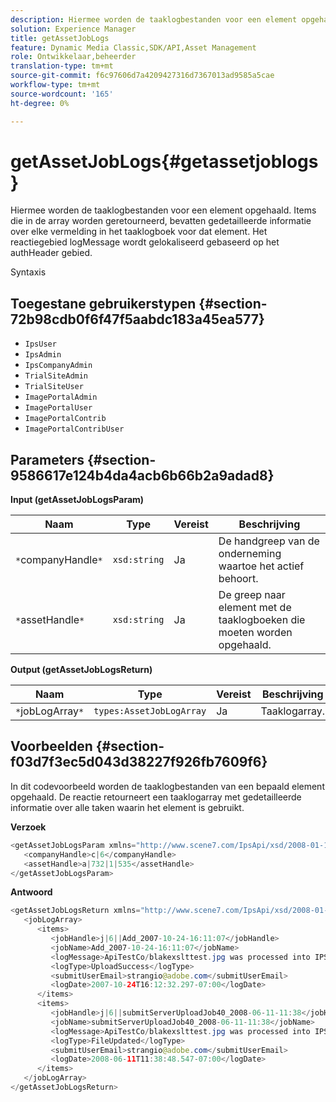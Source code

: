 ```yaml
---
description: Hiermee worden de taaklogbestanden voor een element opgehaald. Items die in de array worden geretourneerd, bevatten gedetailleerde informatie over elke vermelding in het taaklogboek voor dat element. Het reactiegebied logMessage wordt gelokaliseerd gebaseerd op het authHeader gebied.
solution: Experience Manager
title: getAssetJobLogs
feature: Dynamic Media Classic,SDK/API,Asset Management
role: Ontwikkelaar,beheerder
translation-type: tm+mt
source-git-commit: f6c97606d7a4209427316d7367013ad9585a5cae
workflow-type: tm+mt
source-wordcount: '165'
ht-degree: 0%

---
```



# getAssetJobLogs{#getassetjoblogs}

Hiermee worden de taaklogbestanden voor een element opgehaald. Items die in de array worden geretourneerd, bevatten gedetailleerde informatie over elke vermelding in het taaklogboek voor dat element. Het reactiegebied logMessage wordt gelokaliseerd gebaseerd op het authHeader gebied.

Syntaxis

## Toegestane gebruikerstypen {#section-72b98cdb0f6f47f5aabdc183a45ea577}

* `IpsUser`
* `IpsAdmin`
* `IpsCompanyAdmin`
* `TrialSiteAdmin`
* `TrialSiteUser`
* `ImagePortalAdmin`
* `ImagePortalUser`
* `ImagePortalContrib`
* `ImagePortalContribUser`

## Parameters {#section-9586617e124b4da4acb6b66b2a9adad8}

**Input (getAssetJobLogsParam)**

| Naam | Type | Vereist | Beschrijving |
|---|---|---|---|
| `*`companyHandle`*` | `xsd:string` | Ja | De handgreep van de onderneming waartoe het actief behoort. |
| `*`assetHandle`*` | `xsd:string` | Ja | De greep naar element met de taaklogboeken die moeten worden opgehaald. |

**Output (getAssetJobLogsReturn)**

| Naam | Type | Vereist | Beschrijving |
|---|---|---|---|
| `*`jobLogArray`*` | `types:AssetJobLogArray` | Ja | Taaklogarray. |

## Voorbeelden {#section-f03d7f3ec5d043d38227f926fb7609f6}

In dit codevoorbeeld worden de taaklogbestanden van een bepaald element opgehaald. De reactie retourneert een taaklogarray met gedetailleerde informatie over alle taken waarin het element is gebruikt.

**Verzoek**

```java
<getAssetJobLogsParam xmlns="http://www.scene7.com/IpsApi/xsd/2008-01-15">
   <companyHandle>c|6</companyHandle>
   <assetHandle>a|732|1|535</assetHandle>
</getAssetJobLogsParam>
```

**Antwoord**

```java
<getAssetJobLogsReturn xmlns="http://www.scene7.com/IpsApi/xsd/2008-01-15">
   <jobLogArray>
      <items>
         <jobHandle>j|6||Add_2007-10-24-16:11:07</jobHandle>
         <jobName>Add_2007-10-24-16:11:07</jobName>
         <logMessage>ApiTestCo/blakexslttest.jpg was processed into IPS</logMessage>
         <logType>UploadSuccess</logType>
         <submitUserEmail>strangio@adobe.com</submitUserEmail>
         <logDate>2007-10-24T16:12:32.297-07:00</logDate>
      </items>
      <items>
         <jobHandle>j|6||submitServerUploadJob40_2008-06-11-11:38</jobHandle>
         <jobName>submitServerUploadJob40_2008-06-11-11:38</jobName>
         <logMessage>ApiTestCo/blakexslttest.jpg was processed into IPS.</logMessage>
         <logType>FileUpdated</logType>
         <submitUserEmail>strangio@adobe.com</submitUserEmail>
         <logDate>2008-06-11T11:38:48.547-07:00</logDate>
      </items>
   </jobLogArray>
</getAssetJobLogsReturn>
```

